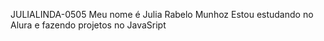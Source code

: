JULIALINDA-0505
Meu nome é Julia Rabelo Munhoz 
Estou estudando no Alura e fazendo projetos no JavaSript

